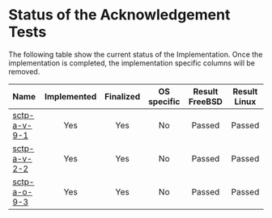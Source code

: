 # Status of the Acknowledgement Tests

The following table show the current status of the Implementation. Once the implementation is completed, the implementation specific columns will be removed.

| Name                            | Implemented | Finalized | OS specific | Result FreeBSD | Result Linux |
|:--------------------------------|:-----------:|:---------:|:-----------:|:--------------:|:------------:|
|[sctp-a-v-9-1](sctp-a-v-9-1.pkt) | Yes         | Yes       | No          | Passed         | Passed       |
|[sctp-a-v-2-2](sctp-a-v-2-2.pkt) | Yes         | Yes       | No          | Passed         | Passed       |
|[sctp-a-o-9-3](sctp-a-o-9-3.pkt) | Yes         | Yes       | No          | Passed         | Passed       |
 
